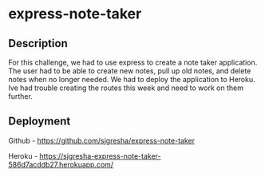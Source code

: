 # express-note-taker

## Description
For this challenge, we had to use express to create a note taker application. The user had to be able to create new notes, pull up old notes, and delete notes when no longer needed. We had to deploy the application to Heroku. Ive had trouble creating the routes this week and need to work on them further.

## Deployment 
Github - https://github.com/sjgresha/express-note-taker

Heroku - https://sjgresha-express-note-taker-586d7acddb27.herokuapp.com/